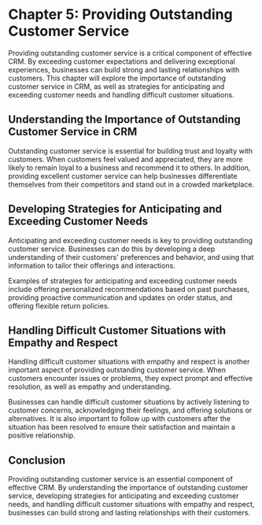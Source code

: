 Chapter 5: Providing Outstanding Customer Service
=================================================

Providing outstanding customer service is a critical component of effective CRM. By exceeding customer expectations and delivering exceptional experiences, businesses can build strong and lasting relationships with customers. This chapter will explore the importance of outstanding customer service in CRM, as well as strategies for anticipating and exceeding customer needs and handling difficult customer situations.

Understanding the Importance of Outstanding Customer Service in CRM
-------------------------------------------------------------------

Outstanding customer service is essential for building trust and loyalty with customers. When customers feel valued and appreciated, they are more likely to remain loyal to a business and recommend it to others. In addition, providing excellent customer service can help businesses differentiate themselves from their competitors and stand out in a crowded marketplace.

Developing Strategies for Anticipating and Exceeding Customer Needs
-------------------------------------------------------------------

Anticipating and exceeding customer needs is key to providing outstanding customer service. Businesses can do this by developing a deep understanding of their customers' preferences and behavior, and using that information to tailor their offerings and interactions.

Examples of strategies for anticipating and exceeding customer needs include offering personalized recommendations based on past purchases, providing proactive communication and updates on order status, and offering flexible return policies.

Handling Difficult Customer Situations with Empathy and Respect
---------------------------------------------------------------

Handling difficult customer situations with empathy and respect is another important aspect of providing outstanding customer service. When customers encounter issues or problems, they expect prompt and effective resolution, as well as empathy and understanding.

Businesses can handle difficult customer situations by actively listening to customer concerns, acknowledging their feelings, and offering solutions or alternatives. It is also important to follow up with customers after the situation has been resolved to ensure their satisfaction and maintain a positive relationship.

Conclusion
----------

Providing outstanding customer service is an essential component of effective CRM. By understanding the importance of outstanding customer service, developing strategies for anticipating and exceeding customer needs, and handling difficult customer situations with empathy and respect, businesses can build strong and lasting relationships with their customers.
